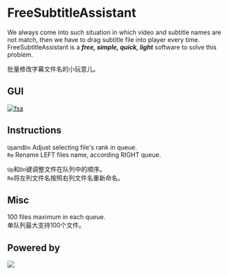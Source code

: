 # FreeSubtitleAssistant
We always come into such situation in which video and subtitle names are not match, then we have to drag subtitle file into player every time.
FreeSubtitleAssistant is a ***free, simple, quick, light*** software to solve this problem.  
  
批量修改字幕文件名的小玩意儿。


## GUI  
<a href="https://ibb.co/tDmkMdh"> <img src="https://i.ibb.co/rH7TGWt/fsa.jpg" alt="fsa" border="0"></a>

## Instructions
`Up`and`Dn` Adjust selecting file's rank in queue.  
`Re` Rename LEFT files name, according RIGHT queue.
  
`Up`和`Dn`键调整文件在队列中的顺序。  
 `Re`将左列文件名按照右列文件名重新命名。

## Misc
100 files maximum in each queue.   
单队列最大支持100个文件。  

## Powered by
![ ](https://i.ibb.co/XS0XtF1/qt.jpg)
